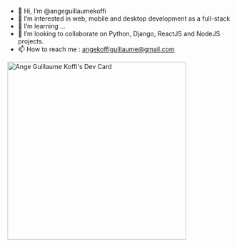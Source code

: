 - 👋 Hi, I’m @angeguillaumekoffi
- 👀 I’m interested in web, mobile and desktop development as a full-stack
- 🌱 I’m learning ...
- 💞️ I’m looking to collaborate on Python, Django, ReactJS and NodeJS projects.
- 📫 How to reach me : angekoffiguillaume@gmail.com

<a href="https://app.daily.dev/ange_guillaume"><img src="https://api.daily.dev/devcards/37be505ca78f44688067e4c6e94db8c1.png?r=1ci" width="400" alt="Ange Guillaume Koffi's Dev Card"/></a>

<!---
angeguillaumekoffi/angeguillaumekoffi is a ✨ special ✨ repository because its `README.md` (this file) appears on your GitHub profile.
You can click the Preview link to take a look at your changes.
--->
